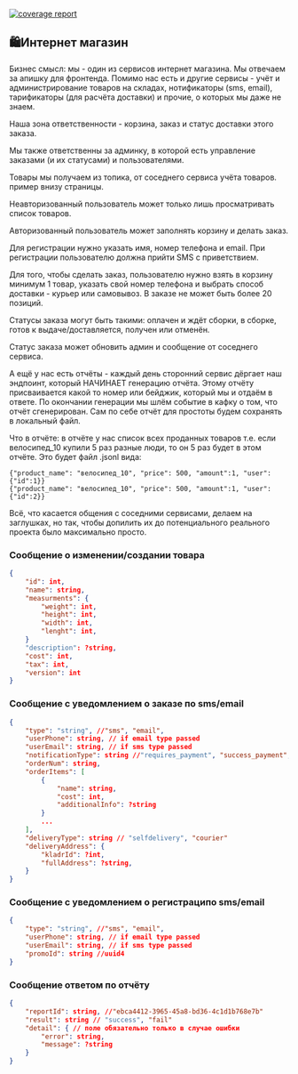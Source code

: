 [![coverage report](https://gitlab.com/savinmikhail1/online-shop/badges/master/coverage.svg)](https://gitlab.com/savinmikhail1/online-shop/badges/master/coverage.svg)

## 🛍Интернет магазин

Бизнес смысл: мы - один из сервисов интернет магазина. Мы отвечаем за апишку для фронтенда. Помимо нас есть и другие сервисы - учёт и администрирование товаров на складах, нотификаторы (sms, email), тарификаторы (для расчёта доставки) и прочие, о которых мы даже не знаем.

Наша зона ответственности - корзина, заказ и статус доставки этого заказа.

Мы также ответственны за админку, в которой есть управление заказами (и их статусами) и пользователями.

Товары мы получаем из топика, от соседнего сервиса учёта товаров. пример внизу страницы.

Неавторизованный пользователь может только лишь просматривать список товаров.

Авторизованный пользователь может заполнять корзину и делать заказ.

Для регистрации нужно указать имя, номер телефона и email. При регистрации пользователю должна прийти SMS с приветствием.

Для того, чтобы сделать заказ, пользователю нужно взять в корзину минимум 1 товар, указать свой номер телефона и выбрать способ доставки - курьер или самовывоз. В заказе не может быть более 20 позиций.

Статусы заказа могут быть такими: оплачен и ждёт сборки, в сборке, готов к выдаче/доставляется, получен или отменён.

Статус заказа может обновить админ и сообщение от соседнего сервиса.

А ещё у нас есть отчёты - каждый день сторонний сервис дёргает наш эндпоинт, который НАЧИНАЕТ генерацию отчёта. Этому отчёту присваивается какой то номер или бейджик, который мы и отдаём в ответе. По окончании генерации мы шлём событие в кафку о том, что отчёт сгенерирован. Сам по себе отчёт для простоты будем сохранять в локальный файл.

Что в отчёте: в отчёте у нас список всех проданных товаров т.е. если велосипед_10 купили 5 раз разные люди, то он 5 раз будет в этом отчёте. Это будет файл .jsonl вида:

```jsonl
{"product_name": "велосипед_10", "price": 500, "amount":1, "user": {"id":1}}
{"product_name": "велосипед_10", "price": 500, "amount":1, "user": {"id":2}}
```

Всё, что касается общения с соседними сервисами, делаем на заглушках, но так, чтобы допилить их до потенциального реального проекта было максимально просто.

### Сообщение о изменении/создании товара

```json
{
	"id": int,
	"name": string,
	"measurments": {
		"weight": int,
		"height": int,
		"width": int,
		"lenght": int,
	}
	"description": ?string,
	"cost": int,
	"tax": int,
	"version": int
}
```

### Сообщение с уведомлением о заказе по sms/email

```json
{
	"type": "string", //"sms", "email",
	"userPhone": string, // if email type passed
	"userEmail": string, // if sms type passed
	"notificationType": string //"requires_payment", "success_payment", "completed"
	"orderNum": string,
	"orderItems": [
		{
			"name": string,
			"cost": int,
			"additionalInfo": ?string
		}
		...
	],
	"deliveryType": string // "selfdelivery", "courier"
	"deliveryAddress": {
		"kladrId": ?int,
		"fullAddress": ?string,
	}
}
```

### Сообщение с уведомлением о регистраципо sms/email

```json
{
	"type": "string", //"sms", "email",
	"userPhone": string, // if email type passed
	"userEmail": string, // if sms type passed
	"promoId": string //uuid4
}
```

### Сообщение ответом по отчёту

```json
{
	"reportId": string, //"ebca4412-3965-45a8-bd36-4c1d1b768e7b"
	"result": string // "success", "fail"
	"detail": { // поле обязательно только в случае ошибки
		"error": string,
		"message": ?string
	}
}
```